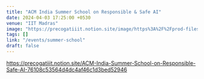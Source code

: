 ```yaml
---
title: "ACM India Summer School on Responsible & Safe AI"
date: 2024-04-03 17:25:00 +0530
venue: "IIT Madras"
image: "https://precogatiiit.notion.site/image/https%3A%2F%2Fprod-files-secure.s3.us-west-2.amazonaws.com%2F5cf3dc59-cd3b-4e22-b180-46f99999b8c0%2F321edae4-d1c1-43cf-81f2-8cda51072768%2FACM_India_Summer_School_Flyer_(3).png?table=block&id=298930f0-7dd5-4f82-b7a5-a5644f2069c3&spaceId=5cf3dc59-cd3b-4e22-b180-46f99999b8c0&width=880&userId=&cache=v2"
tags: []
link: "/events/summer-school"
draft: false
---
```


https://precogatiiit.notion.site/ACM-India-Summer-School-on-Responsible-Safe-AI-76108c53564d4dc4af46c1d3bed52946
